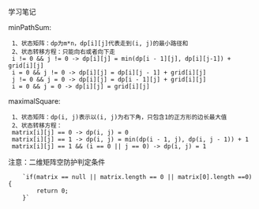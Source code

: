学习笔记

minPathSum:

     1、状态矩阵：dp为m*n，dp[i][j]代表走到(i, j)的最小路径和
     2、状态转移方程：只能向右或者向下走
     i != 0 && j != 0 -> dp[i][j] = min(dp[i - 1][j], dp[i][j-1]) + grid[i][j]
     i = 0 && j != 0 -> dp[i][j] = dp[i][j - 1] + grid[i][j]
     j != 0 && j = 0 -> dp[i][j] = dp[i - 1][j] + grid[i][j]
     i = 0 && j = 0 -> dp[i][j] = grid[i][j]
     
maximalSquare:
 
     1、状态矩阵：dp(i, j)表示以(i, j)为右下角，只包含1的正方形的边长最大值
     2、状态转移方程：
     matrix[i][j] == 0 -> dp(i, j) = 0
     matrix[i][j] == 1 -> dp(i, j) = min(dp(i - 1, j), dp(i, j - 1)) + 1
     matrix[i][j] == 1 && (i == 0 || j == 0) -> dp(i, j) = 1
      
注意：二维矩阵空防护判定条件

        `if(matrix == null || matrix.length == 0 || matrix[0].length ==0) {
            return 0;
        }`
